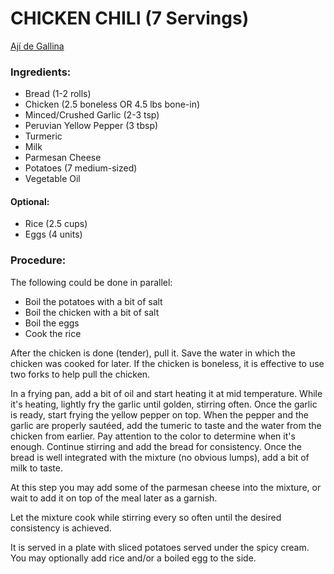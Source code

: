 CHICKEN CHILI (7 Servings)
============================
[Ají de Gallina](./aji_de_gallina.html)

### Ingredients:

* Bread (1-2 rolls)
* Chicken (2.5 boneless OR 4.5 lbs bone-in)
* Minced/Crushed Garlic (2-3 tsp)
* Peruvian Yellow Pepper (3 tbsp)
* Turmeric
* Milk
* Parmesan Cheese
* Potatoes (7 medium-sized)
* Vegetable Oil

#### Optional:

* Rice (2.5 cups)
* Eggs (4 units)

### Procedure:

The following could be done in parallel:

* Boil the potatoes with a bit of salt
* Boil the chicken with a bit of salt
* Boil the eggs
* Cook the rice

After the chicken is done (tender), pull it. Save the water in which the chicken was cooked for later.
If the chicken is boneless, it is effective to use two forks to help pull the chicken.

In a frying pan, add a bit of oil and start heating it at mid temperature.
While it's heating, lightly fry the garlic until golden, stirring often.
Once the garlic is ready, start frying the yellow pepper on top.
When the pepper and the garlic are properly sautéed, add the tumeric to taste and the water from the chicken from earlier.
Pay attention to the color to determine when it's enough.
Continue stirring and add the bread for consistency. Once the bread is well integrated with the mixture (no obvious lumps), add a bit of milk to taste.

At this step you may add some of the parmesan cheese into the mixture, or wait to add it on top of the meal later as a garnish.

Let the mixture cook while stirring every so often until the desired consistency is achieved. 

It is served in a plate with sliced potatoes served under the spicy cream. You may optionally add rice and/or a boiled egg to the side.
